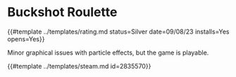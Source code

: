 # Buckshot Roulette

{{#template ../templates/rating.md status=Silver date=09/08/23 installs=Yes opens=Yes}}

Minor graphical issues with particle effects, but the game is playable.

{{#template ../templates/steam.md id=2835570}}